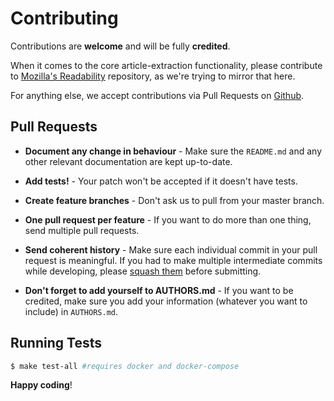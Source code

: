 # Contributing

Contributions are **welcome** and will be fully **credited**.

When it comes to the core article-extraction functionality, please contribute to [Mozilla's Readability](https://github.com/mozilla/readability/) repository, as we're trying to mirror that here.

For anything else, we accept contributions via Pull Requests on [Github](https://github.com/fivefilters/readability.php/).

## Pull Requests

- **Document any change in behaviour** - Make sure the `README.md` and any other relevant documentation are kept up-to-date.

- **Add tests!** - Your patch won't be accepted if it doesn't have tests.

- **Create feature branches** - Don't ask us to pull from your master branch.

- **One pull request per feature** - If you want to do more than one thing, send multiple pull requests.

- **Send coherent history** - Make sure each individual commit in your pull request is meaningful. If you had to make multiple intermediate commits while developing, please [squash them](http://www.git-scm.com/book/en/v2/Git-Tools-Rewriting-History#Changing-Multiple-Commit-Messages) before submitting.

- **Don't forget to add yourself to AUTHORS.md** - If you want to be credited, make sure you add your information (whatever you want to include) in `AUTHORS.md`.


## Running Tests

``` bash
$ make test-all #requires docker and docker-compose
```


**Happy coding**!
